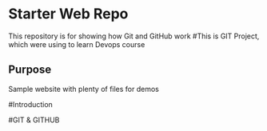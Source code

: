 # Starter Web Repo

This repository is for showing how Git and GitHub work
#This is GIT Project, which were using to learn Devops course

## Purpose

Sample website with plenty of files for demos

#Introduction

#GIT & GITHUB


